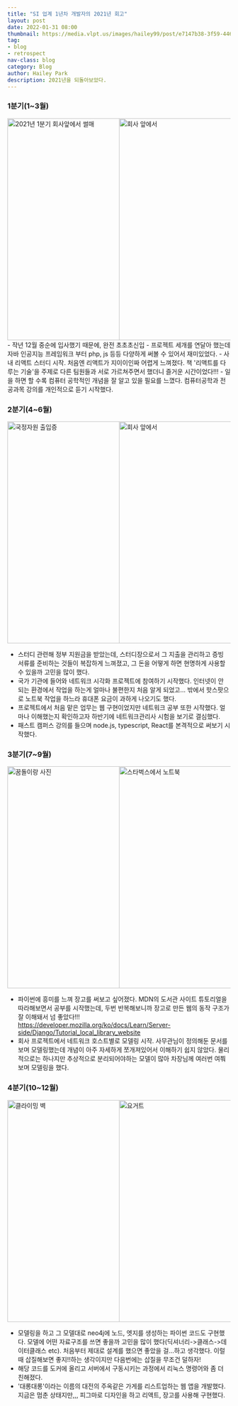 ```yaml
---
title: "SI 업계 1년차 개발자의 2021년 회고"
layout: post
date: 2022-01-31 08:00
thumbnail: https://media.vlpt.us/images/hailey99/post/e7147b38-3f59-4462-a61a-15d9e9b0b333/roman-synkevych-UT8LMo-wlyk-unsplash.jpeg
tag:
- blog
- retrospect
nav-class: blog
category: Blog
author: Hailey Park
description: 2021년을 되돌아보았다.
---
```


### 1분기(1~3월)
<div style='display:flex;'>
<img style='width:auto;max-width:50%;height:500px;' src='https://user-images.githubusercontent.com/50111853/154459623-2d0c89ff-ee21-4317-bc90-0d4e66819f35.jpeg' alt='2021년 1분기 회사앞에서 썰매'/>
<img src='https://user-images.githubusercontent.com/50111853/154459709-cac31eb5-6c59-45fe-90db-4cb4fad2b74e.jpeg' style='width:auto;max-width:50%;height:500px;' alt='회사 앞에서' />
</div>
- 작년 12월 중순에 입사했기 때문에, 완전 초초초신입 
- 프로젝트 세개를 연달아 했는데 자바 인공지능 프레임워크 부터 php, js 등등 다양하게 써볼 수 있어서 재미있었다. 
- 사내 리액트 스터디 시작. 처음엔 리액트가 지이이인짜 어렵게 느껴졌다. 책 '리액트를 다루는 기술'을 주제로 다른 팀원들과 서로 가르쳐주면서 했더니 즐거운 시간이었다!!!
- 일을 하면 할 수록 컴퓨터 공학적인 개념을 잘 알고 있을 필요를 느꼈다. 컴퓨터공학과 전공과목 강의를 개인적으로 듣기 시작했다.

### 2분기(4~6월)
<div style='display:flex'>
<img src='https://user-images.githubusercontent.com/50111853/154460377-d96c851b-0c24-4ead-8d6a-fc1b6ad61d76.jpeg' style='width:auto;max-width:50%;height:500px;' alt='국정자원 출입증'/>
<img src='https://user-images.githubusercontent.com/50111853/154460489-ca382881-3712-4f0a-b892-8e86953785d5.png' style='width:auto;max-width:50%;height:500px;' alt='회사 앞에서' />
</div>

- 스터디 관련해 정부 지원금을 받았는데, 스터디장으로서 그 지출을 관리하고 증빙 서류를 준비하는 것들이 복잡하게 느껴졌고, 그 돈을 어떻게 하면 현명하게 사용할 수 있을까 고민을 많이 했다.
- 국가 기관에 들어와 네트워크 시각화 프로젝트에 참여하기 시작했다. 인터넷이 안 되는 환경에서 작업을 하는게 얼마나 불편한지 처음 알게 되었고... 밖에서 핫스팟으로 노트북 작업을 하느라 휴대폰 요금이 과하게 나오기도 했다. 
- 프로젝트에서 처음 맡은 업무는 웹 구현이었지만 네트워크 공부 또한 시작했다. 얼마나 이해했는지 확인하고자 하반기에 네트워크관리사 시험을 보기로 결심했다.
- 패스트 캠퍼스 강의를 들으며 node.js, typescript, React를 본격적으로 써보기 시작했다.

### 3분기(7~9월)
<div style='display:flex'>
<img style='width:auto;max-width:50%;height:500px;' src='https://user-images.githubusercontent.com/50111853/154461241-f36d84f3-9923-4093-822d-585416f4f23d.jpeg' alt='꿈돌이랑 사진'/>
<img style='width:auto;max-width:50%;height:500px;' src='https://user-images.githubusercontent.com/50111853/154465021-9e196cdd-6e74-4af4-b5cc-232ab7dd383b.jpeg' alt='스타벅스에서 노트북' />
</div>

- 파이썬에 흥미를 느껴 장고를 써보고 싶어졌다. MDN의 도서관 사이트 튜토리얼을 따라해보면서 공부를 시작했는데, 두번 반복해보니까 장고로 만든 웹의 동작 구조가 잘 이해돼서 넘 좋았다!!! 
https://developer.mozilla.org/ko/docs/Learn/Server-side/Django/Tutorial_local_library_website
- 회사 프로젝트에서 네트워크 호스트별로 모델링 시작. 사무관님이 정의해둔 문서를 보며 모델링했는데 개념이 아주 자세하게 쪼개져있어서 이해하기 쉽지 않았다. 물리적으로는 하나지만 추상적으로 분리되어야하는 모델이 많아 차장님께 여러번 여쭤보며 모델링을 했다.

### 4분기(10~12월)
<div style='display:flex'>
<img style='width:auto;max-width:50%;height:500px;' src='https://user-images.githubusercontent.com/50111853/154465318-f6d5db18-d2d6-413b-8139-9cbc055e6c40.jpeg' alt='클라이밍 벽'/>
<img style='width:auto;max-width:50%;height:500px;' src='https://user-images.githubusercontent.com/50111853/154465554-29889386-eecf-4133-85c1-8207c01d33e7.jpeg' alt='요거트' />
</div>

- 모델링을 하고 그 모델대로 neo4j에 노드, 엣지를 생성하는 파이썬 코드도 구현했다. 모델에 어떤 자료구조를 쓰면 좋을까 고민을 많이 했다(딕셔너리->클래스->데이터클래스 etc). 처음부터 제대로 설계를 했으면 좋았을 걸...하고 생각했다. 이럴때 삽질해보면 좋지!!하는 생각이지만 다음번에는 삽질을 무조건 덜하자! 
- 해당 코드를 도커에 올리고 서버에서 구동시키는 과정에서 리눅스 명령어와 좀 더 친해졌다.
- '대롱대롱'이라는 이름의 대전의 주옥같은 가게를 리스트업하는 웹 앱을 개발했다. 지금은 멈춘 상태지만,,, 피그마로 디자인을 하고 리액트, 장고를 사용해 구현했다.

